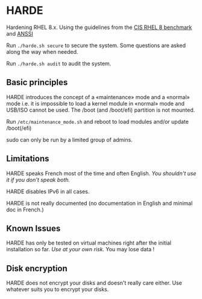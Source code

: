 # HARDE
Hardening RHEL 8.x. Using the guidelines from the [CIS RHEL 8 benchmark](https://www.cisecurity.org/benchmark/red_hat_linux/) and [ANSSI](https://www.ssi.gouv.fr/guide/recommandations-de-securite-relatives-a-un-systeme-gnulinux/)  

Run `./harde.sh secure` to secure the system. Some questions are asked along the way when needed.

Run `./harde.sh audit` to audit the system.

## Basic principles
HARDE introduces the concept of a «maintenance» mode and a «normal» mode i.e. it is impossible to load a kernel module in «normal» mode and USB/ISO cannot be used. The /boot (and /boot/efi) partition is not mounted.

Run `/etc/maintenance_mode.sh` and reboot to load modules and/or update /boot(/efi)

sudo can only be run by a limited group of admins.

## Limitations
HARDE speaks French most of the time and often English. *You shouldn't use it if you don't speak both.*

HARDE disables IPv6 in all cases.

HARDE is not really documented (no documentation in English and minimal doc in French.)
## Known Issues
HARDE has only be tested on virtual machines right after the initial installation so far. *Use at your own risk*. You may lose data !

## Disk encryption
HARDE does not encrypt your disks and doesn't really care either. Use whatever suits you to encrypt your disks.
